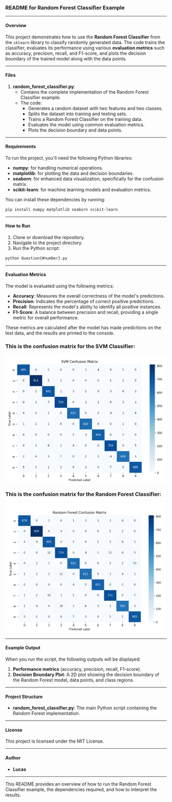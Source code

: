 
### README for Random Forest Classifier Example

---

#### Overview

This project demonstrates how to use the **Random Forest Classifier** from the `sklearn` library to classify randomly generated data. The code trains the classifier, evaluates its performance using various **evaluation metrics** such as accuracy, precision, recall, and F1-score, and plots the decision boundary of the trained model along with the data points.

---

#### Files

1. **random_forest_classifier.py**:
    - Contains the complete implementation of the Random Forest Classifier example.
    - The code:
        - Generates a random dataset with two features and two classes.
        - Splits the dataset into training and testing sets.
        - Trains a Random Forest Classifier on the training data.
        - Evaluates the model using common evaluation metrics.
        - Plots the decision boundary and data points.

---

#### Requirements

To run the project, you'll need the following Python libraries:

- **numpy**: for handling numerical operations.
- **matplotlib**: for plotting the data and decision boundaries.
- **seaborn**: for enhanced data visualization, specifically for the confusion matrix.
- **scikit-learn**: for machine learning models and evaluation metrics.

You can install these dependencies by running:

```bash
pip install numpy matplotlib seaborn scikit-learn
```

---

#### How to Run

1. Clone or download the repository.
2. Navigate to the project directory.
3. Run the Python script:

```bash
python Question{#number}.py
```

---

#### Evaluation Metrics

The model is evaluated using the following metrics:

- **Accuracy**: Measures the overall correctness of the model's predictions.
- **Precision**: Indicates the percentage of correct positive predictions.
- **Recall**: Represents the model's ability to identify all positive instances.
- **F1-Score**: A balance between precision and recall, providing a single metric for overall performance.

These metrics are calculated after the model has made predictions on the test data, and the results are printed to the console.

### This is the confusion matrix for the SVM Classifier:

![SVM Confusion Matrix](./output_images/SVM.png)

### This is the confusion matrix for the Random Forest Classifier:

![Random Forest Confusion Matrix](./output_images/RF.png)


---

#### Example Output

When you run the script, the following outputs will be displayed:

1. **Performance metrics** (accuracy, precision, recall, F1-score).
2. **Decision Boundary Plot**: A 2D plot showing the decision boundary of the Random Forest model, data points, and class regions.

---

#### Project Structure

- **random_forest_classifier.py**: The main Python script containing the Random Forest implementation.

---

#### License

This project is licensed under the MIT License.

---

#### Author

- **Lucas** 

---

This README provides an overview of how to run the Random Forest Classifier example, the dependencies required, and how to interpret the results.
